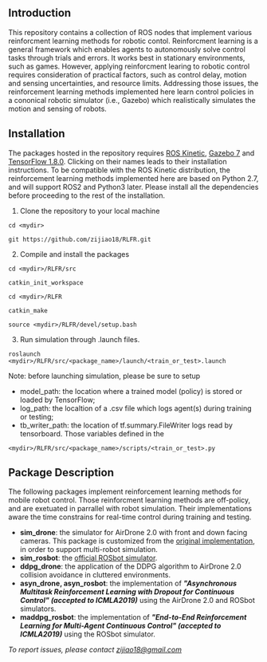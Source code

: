 ## Introduction
This repository contains a collection of ROS nodes that implement various reinforcment learning methods for robotic contol. Reinforcment learning is a general framework which enables agents to autonomously solve control tasks through trials and errors. It works best in stationary environments, such as games. However, applying reinforcment learing to robotic control requires consideration of practical factors, such as control delay, motion and sensing uncertainties, and resource limits. Addressing those issues, the reinforcement learning methods implemented here learn control policies in a cononical robotic simulator (i.e., Gazebo) which realistically simulates the motion and sensing of robots. 

## Installation
The packages hosted in the repository requires [ROS Kinetic](http://wiki.ros.org/kinetic/Installation), [Gazebo 7](http://gazebosim.org/tutorials?tut=ros_installing#InstallGazebo) and [TensorFlow 1.8.0](https://www.tensorflow.org/install/pip?lang=python2#nav-buttons-1). Clicking on their names leads to their installation instructions. To be compatible with the ROS Kinetic distribution, the reinforcement learning methods implemented here are based on Python 2.7, and will support ROS2 and Python3 later. Please install all the dependencies before proceeding to the rest of the installation. 

1. Clone the repository to your local machine
```
cd <mydir>

git https://github.com/zijiao18/RLFR.git
```
2. Compile and install the packages
```
cd <mydir>/RLFR/src

catkin_init_workspace

cd <mydir>/RLFR

catkin_make

source <mydir>/RLFR/devel/setup.bash
```
3. Run simulation through .launch files.
```
roslaunch <mydir>/RLFR/src/<package_name>/launch/<train_or_test>.launch
``` 
Note: before launching simulation, please be sure to setup 
- model_path: the location where a trained model (policy) is stored or loaded by TensorFlow; 
- log_path: the localtion of a .csv file which logs agent(s) during training or testing;
- tb_writer_path: the location of tf.summary.FileWriter logs read by tensorboard.
Those variables defined in the 
```
<mydir>/RLFR/src/<package_name>/scripts/<train_or_test>.py
```

## Package Description
The following packages implement reinforcement learning methods for mobile robot control. Those reinforcment learning methods are off-policy, and are exetuated in parrallel with robot simulation. Their implementations aware the time constrains for real-time control during training and testing.

- **sim_drone**: the simulator for AirDrone 2.0 with front and down facing cameras. This package is customized from the [original implementation](http://wiki.ros.org/tum_simulator), in order to support multi-robot simulation.
- **sim_rosbot**: the [official ROSbot simulator](https://github.com/husarion/rosbot_description). 
- **ddpg_drone**: the application of the DDPG algorithm to AirDrone 2.0 collision avoidance in cluttered environments. 
- **asyn_drone, asyn_rosbot**: the implementation of **_"Asynchronous Multitask Reinforcement Learning with Dropout for Continuous Control" (accepted to ICMLA2019)_** using the AirDrone 2.0 and ROSbot simulators.
- **maddpg_rosbot**: the implementation of **_"End-to-End Reinforcement Learning for Multi-Agent Continuous Control" (accepted to ICMLA2019)_** using the ROSbot simulator.

*To report issues, please contact zijiao18@gmail.com*